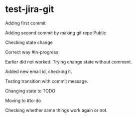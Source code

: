 # test-jira-git

Adding first commit

Adding second commit by making git repo Public

Checking state change 

Correct way #in-progress

Earlier did not worked. Trying change state without comment.

Added new email id, checking it.

Testing transition with commit message.

Changing state to TODO

Moving to #to-do

Checking whether same things work again or not.
